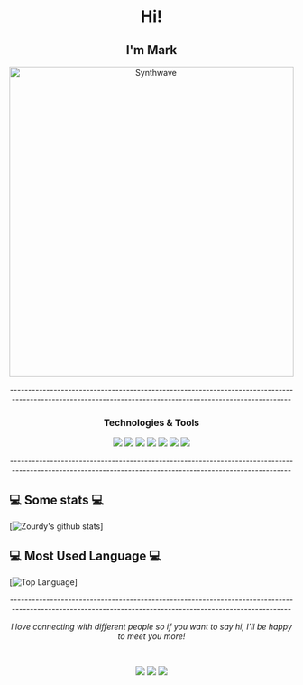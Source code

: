 <h1 align="center"> Hi!</h1>
<h2 align="center"> I'm Mark</h2>
<p align="center"><img src="https://i.pinimg.com/originals/6e/34/f0/6e34f0027ae54a25873e2e07cf0aafb2.gif" alt="Synthwave" height="550" width="100%"></p>

<p align="center">-----------------------------------------------------------------------------------------------------------------------------------------------------------</p>

<h3 align="center">Technologies & Tools</h3>

<p align="center">
<img src = "https://img.shields.io/badge/-HTML5-E34F26?style=flat&logo=html5&logoColor=white"> 
<img src = "https://img.shields.io/badge/-CSS3-1572B6?style=flat&logo=css3&logoColor=white">
<img src="https://img.shields.io/badge/-Bootstrap-563D7C?style=flat&logo=bootstrap&logoColor=white">
<img src="https://img.shields.io/badge/-JavaScript-eed718?style=flat&logo=javascript&logoColor=ffffff">
<img src="https://img.shields.io/badge/-Sass-cc6699?style=flat&logo=sass&logoColor=ffffff">
<img src="http://img.shields.io/badge/-Git-F1502F?style=flat&logo=git&logoColor=FFFFFF">
<img src="http://img.shields.io/badge/-Github-000000?style=flat&logo=github&logoColor=FFFFFF">

<!-- 
<img src="https://img.shields.io/badge/-React-000000?style=flat&logo=react&logoColor=00c8ff">
<img src="https://img.shields.io/badge/-MongoDB-4DB33D?style=flat&logo=mongodb&logoColor=FFFFFF">
<img src="https://img.shields.io/badge/-GraphQL-e535ab?style=flat&logo=graphql&logoColor=FFFFFF">
<img src="https://img.shields.io/badge/-PostgreSQL-F29111?style=flat&logo=PostgreSQL&logoColor=FFFFFF">
<img src="https://img.shields.io/badge/-Express.js-787878?style=flat">
<img src="https://img.shields.io/badge/-Node.js-3C873A?style=flat&logo=Node.js&logoColor=white">
<img src="https://img.shields.io/badge/-Firebase-FFA611?style=flat&logo=firebase&logoColor=FFFFFF">
<img src="http://img.shields.io/badge/-Google%20Cloud%20Platform-4285F4?style=flat&logo=google%20cloud&logoColor=white">
<img src="https://img.shields.io/badge/-Progressive Web Apps-5A0FC8?style=flat">
<img src="http://img.shields.io/badge/-Tailwind CSS-007ACC?style=flat&logo=TailwindCSS%20studio%20code&logoColor=white">
<img src="http://img.shields.io/badge/-Heroku-430098?style=flat&logo=heroku&logoColor=white">
<img src="http://img.shields.io/badge/-Vercel-black?style=flat&logo=vercel&logoColor=white"> -->
</p>

<!-- <h3 align="center">Other Languages I know</h3>

<p align="center">
<img src="http://img.shields.io/badge/-Go-39A6A3?style=flat&logo=go&logoColor=white"> <img src="https://img.shields.io/badge/-C-659ad2?style=flat&logo=c%2B%2B&logoColor=ffffff"> <img src="https://img.shields.io/badge/-Python-0A1931?style=flat&logo=python&logoColor=white">
</p> -->

<p align="center">-----------------------------------------------------------------------------------------------------------------------------------------------------------</p>


<h2>💻 Some stats 💻</h2>

[![Zourdy's github stats](https://github-readme-stats.vercel.app/api?username=mark123jesper&show_icons=true&theme=github_dark)]

<h2>💻 Most Used Language 💻</h2>

[![Top Language](https://github-readme-stats.vercel.app/api/top-langs/?username=mark123jesper&layout=compact&theme=github_dark)]

<p align="center">-----------------------------------------------------------------------------------------------------------------------------------------------------------</p>

<p align="center"><em>I love connecting with different people so if you want to say hi, I'll be happy to meet you more!</em></p>

<br />
<p align="center">
<a href="www.linkedin.com/in/mark123jesper"><img src="https://img.shields.io/badge/linkedin-%230077B5.svg?&style=for-the-badge&logo=linkedin&logoColor=white"/></a>
<a href="https://instagram.com/zourdyzh"><img src="https://img.shields.io/badge/facebook-%230077B5.svg?&style=for-the-badge&logo=facebook&logoColor=white"/></a>
<a href="https://mark123jesper.github.io/"><img src="https://img.shields.io/badge/website-%230077B5.svg?&style=for-the-badge&logo=circle&logoColor=white"/></a>

</p>
